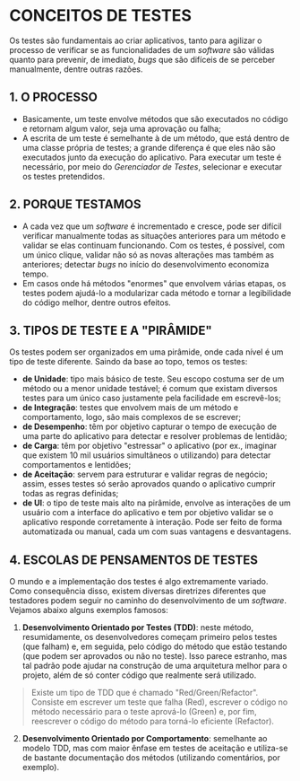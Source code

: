 # CONCEITOS DE TESTES
Os testes são fundamentais ao criar aplicativos, tanto para agilizar o processo de verificar se as funcionalidades de um *software* são válidas quanto para prevenir, de imediato, *bugs* que são difíceis de se perceber manualmente, dentre outras razões.

## 1. O PROCESSO
* Basicamente, um teste envolve métodos que são executados no código e retornam algum valor, seja uma aprovação ou falha;
* A escrita de um teste é semelhante à de um método, que está dentro de uma classe própria de testes; a grande diferença é que eles não são executados junto da execução do aplicativo. Para executar um teste é necessário, por meio do *Gerenciador de Testes*, selecionar e executar os testes pretendidos.

## 2. PORQUE TESTAMOS
* A cada vez que um *software* é incrementado e cresce, pode ser difícil verificar manualmente todas as situações anteriores para um método e validar se elas continuam funcionando. Com os testes, é possível, com um único clique, validar não só as novas alterações mas também as anteriores; detectar *bugs* no início do desenvolvimento economiza tempo.
* Em casos onde há métodos "enormes" que envolvem várias etapas, os testes podem ajudá-lo a modularizar cada método e tornar a legibilidade do código melhor, dentre outros efeitos.

## 3. TIPOS DE TESTE E A "PIRÂMIDE"
Os testes podem ser organizados em uma pirâmide, onde cada nível é um tipo de teste diferente. Saindo da base ao topo, temos os testes:
* **de Unidade**: tipo mais básico de teste. Seu escopo costuma ser de um método ou a menor unidade testável; é comum que existam diversos testes para um único caso justamente pela facilidade em escrevê-los;
* **de Integração**: testes que envolvem mais de um método e comportamento, logo, são mais complexos de se escrever;
* **de Desempenho**: têm por objetivo capturar o tempo de execução de uma parte do aplicativo para detectar e resolver problemas de lentidão;
* **de Carga**: têm por objetivo "estressar" o aplicativo (por ex., imaginar que existem 10 mil usuários simultâneos o utilizando) para detectar comportamentos e lentidões;
* **de Aceitação**: servem para estruturar e validar regras de negócio; assim, esses testes só serão aprovados quando o aplicativo cumprir todas as regras definidas;
* **de UI**: o tipo de teste mais alto na pirâmide, envolve as interações de um usuário com a interface do aplicativo e tem por objetivo validar se o aplicativo responde corretamente à interação. Pode ser feito de forma automatizada ou manual, cada um com suas vantagens e desvantagens. 

## 4. ESCOLAS DE PENSAMENTOS DE TESTES
O mundo e a implementação dos testes é algo extremamente variado. Como consequência disso, existem diversas diretrizes diferentes que testadores podem seguir no caminho do desenvolvimento de um *software*. Vejamos abaixo alguns exemplos famosos:
1. **Desenvolvimento Orientado por Testes (TDD)**: neste método, resumidamente, os desenvolvedores começam primeiro pelos testes (que falham) e, em seguida, pelo código do método que estão testando (que podem ser aprovados ou não no teste). Isso parece estranho, mas tal padrão pode ajudar na construção de uma arquitetura melhor para o projeto, além de só conter código que realmente será utilizado.
> Existe um tipo de TDD que é chamado "Red/Green/Refactor". Consiste em escrever um teste que falha (Red), escrever o código no método necessário para o teste aprová-lo (Green) e, por fim, reescrever o código do método para torná-lo eficiente (Refactor).

2. **Desenvolvimento Orientado por Comportamento**: semelhante ao modelo TDD, mas com maior ênfase em testes de aceitação e utiliza-se de bastante documentação dos métodos (utilizando comentários, por exemplo).
